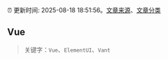 :alarm_clock: 更新时间: 2025-08-18 18:51:56。[文章来源](/README.md)、[文章分类](/TAGS.md)

## Vue


> 关键字：`Vue`、`ElementUI`、`Vant`



